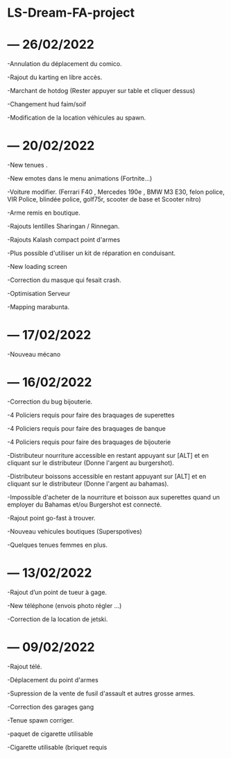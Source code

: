 # LS-Dream-FA-project

# — 26/02/2022

-Annulation du déplacement du comico. 

-Rajout du karting en libre accès.

-Marchant de hotdog (Rester appuyer  sur  table et cliquer dessus) 

-Changement hud faim/soif

-Modification de la location véhicules au spawn.

# — 20/02/2022

-New tenues . 

-New emotes dans le menu animations (Fortnite...) 

-Voiture modifier. (Ferrari F40 , Mercedes 190e , BMW M3 E30, felon police, VIR Police, blindée police, golf75r, scooter de base et Scooter nitro)

-Arme remis en boutique.

-Rajouts lentilles Sharingan / Rinnegan.

-Rajouts Kalash compact point d'armes

-Plus possible d'utiliser un  kit de réparation en conduisant.

-New loading screen

-Correction du masque qui fesait crash.

-Optimisation Serveur 

-Mapping marabunta.

# — 17/02/2022

-Nouveau mécano 


# — 16/02/2022

-Correction du bug bijouterie.

-4 Policiers requis pour faire des braquages de superettes

-4 Policiers requis pour faire des braquages de banque

-4 Policiers requis pour faire des braquages de bijouterie

-Distributeur nourriture accessible en restant appuyant sur [ALT] et en cliquant sur le distributeur (Donne l'argent au burgershot).

-Distributeur boissons accessible en restant appuyant sur [ALT] et en cliquant sur le distributeur (Donne l'argent au bahamas).

-Impossible d'acheter de la nourriture et boisson aux superettes quand un employer du Bahamas et/ou Burgershot est connecté.

-Rajout point go-fast à trouver.

-Nouveau vehicules boutiques (Superspotives)

-Quelques tenues femmes en plus.

# — 13/02/2022

-Rajout d’un point de tueur à gage. 

-New téléphone (envois photo régler …)

-Correction de la location de jetski.


#  — 09/02/2022

-Rajout télé.

-Déplacement du point d'armes

-Supression de la vente de fusil d'assault et autres grosse armes.

-Correction des garages gang

-Tenue spawn corriger.

-paquet de cigarette utilisable

-Cigarette utilisable (briquet requis


